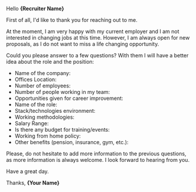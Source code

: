 Hello **{Recruiter Name}**
 
First of all, I'd like to thank you for reaching out to me.
 
At the moment, I am very happy with my current employer and I am not interested in changing jobs at this time. However, I am always open for new proposals, as I do not want to miss a life changing opportunity. 
 
Could you please answer to a few questions? With them I will have a better idea about the role and the position:
 
- Name of the company:
- Offices Location:
- Number of employees:
- Number of people working in my team:
- Opportunities given for career improvement: 
- Name of the role:
- Stack/technologies environment:
- Working methodologies:
- Salary Range:
- Is there any budget for training/events:
- Working from home policy:
- Other benefits (pension, insurance, gym, etc.):

Please, do not hesitate to add more information to the previous questions, as more information is always welcome.
I look forward to hearing from you. 

Have a great day.

Thanks, **{Your Name}**
